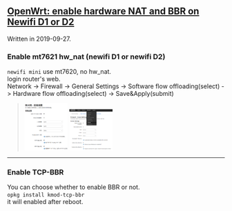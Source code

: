 ## [OpenWrt: enable hardware NAT and BBR on Newifi D1 or D2](https://github.com/osnosn/HowTo/blob/master/OpenWRT/Newifi_D1_D2_enable_hardware_NAT_and_BBR.md)

Written in 2019-09-27.

### Enable mt7621 hw_nat (newifi D1 or newifi D2)
`newifi mini` use mt7620, no hw_nat.   
login router's web.   
Network -> Firewall -> General Settings -> Software flow offloading(select) -> Hardware flow offloading(select) -> Save&Apply(submit)
> <img src="https://github.com/osnosn/HowTo/raw/master/OpenWRT/images/mt7621-nat1.png" width="100" /> <img src="https://github.com/osnosn/HowTo/raw/master/OpenWRT/images/mt7621-nat2.png" width="100" />

-----
### Enable TCP-BBR
You can choose whether to enable BBR or not.   
`opkg install kmod-tcp-bbr`   
it will enabled after reboot.    
